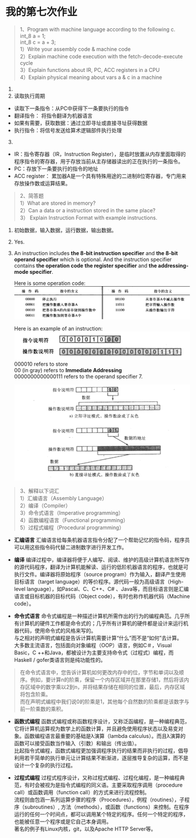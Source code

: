 # **我的第七次作业**
>1、Program with machine language according to the following c.  
int_8 a = 1;  
int_8 c = a + 3;  
1）Write your assembly code & machine code  
2）Explain machine code execution with the fetch-decode-execute cycle  
3）Explain functions about IR, PC, ACC registers in a CPU  
4）Explain physical meaning about vars a & c in a machine  

1. 
2. 读取执行周期  
* 读取下一条指令：从PC中获得下一条要执行的指令  
* 翻译指令： 将指令翻译为机器语言  
* 如果有需要，获取数据：通过立即寻址或直接寻址获得数据   
* 执行指令：将信号发送给算术逻辑部件执行处理  
3. 
* IR：指令寄存器（IR，Instruction Register），是临时放置从内存里面取得的程序指令的寄存器，用于存放当前从主存储器读出的正在执行的一条指令。
* PC：存放下一条要执行的指令的地址
* ACC register： 累加器A是一个具有特殊用途的二进制8位寄存器，专门用来存放操作数或运算结果。




>2、简答题  
1）What are stored in memory?  
2）Can a data or a instruction stored in the same place?  
3） Explain Instruction Format with example instructions.  
1. 初始数据，输入数据，运行数据，输出数据。
2. Yes.
3. An instruction includes **the 8-bit instruction specifier** and **the 8-bit operand specifier** which is optional. And the instruction specifier contains **the operation code** **the register specifier** and **the addressing-mode specifier**.  

    Here is some operation code:  
![](images\hw07-具体指令码.png)

    Here is an example of an instruction:
    ![](images\hw07-指令实例.png)
    000010 refers to store  
    00 (in gray) refers to **Immediate Addressing**  
     0000000000000111 refers to the operand specifier 7.

    ![](images\hw07-取址模式.png)



>3、解释以下词汇  
1）汇编语言（Assembly Language）  
2）编译（Compiler）  
3）命令式语言（Imperative programming）  
4）函数编程语言（Functional programming）  
5）过程式编程（Procedural programming）  

* **汇编语言**
汇编语言给每条机器语言指令分配了一个帮助记忆的指令码，程序员可以用这些指令码代替二进制数字进行开发工作。

* **编译**
编译过程中，编译器将便于人编写、阅读、维护的高级计算机语言所写作的源代码程序，翻译为计算机能解读、运行的低阶机器语言的程序，也就是可执行文件。编译器将原始程序（source program）作为输入，翻译产生使用目标语言（target language）的等价程序。源代码一般为高级语言（High-level language），如Pascal、C、C++、C# 、Java等，而目标语言则是汇编语言或目标机器的目标代码（Object code），有时也称作机器代码（Machine code）。

* **命令式语言**
命令式编程是一种描述计算机所需作出的行为的编程典范。几乎所有计算机的硬件工作都是命令式的；几乎所有计算机的硬件都是设计来运行机器代码，使用命令式的风格来写的。  
与之相对的声明式编程是告诉计算机需要计算“什么”而不是“如何”去计算。  
大多数主流语言，包括面向对象编程（OOP）语言，例如C＃，Visual Basic，C ++和Java，都被设计为主要支持命令式（过程式）编程，而Haskell / gofer类语言则是纯功能性的。
> 在命令式语言中，您告诉计算机如何更改内存中的位，字节和单词以及顺序。例如，要计算n的阶乘，保留一个内存区域并在那里存储1，然后将该内存区域中的数字乘以2到n，并将结果存储在相同的位置，最后，内存区域将包含阶乘。  
而在声明式编程中我们说0的阶乘是1，其他每个自然数的阶乘都是该数字与前一阶乘数的乘积。


* **函数式编程**
函数式编程或称函数程序设计，又称泛函编程，是一种编程典范，它将计算机运算视为数学上的函数计算，并且避免使用程序状态以及易变对象。函数编程语言最重要的基础是λ演算（lambda calculus）。而且λ演算的函数可以接受函数当作输入（引数）和输出（传出值）。  
比起指令式编程，函数式编程更加强调程序执行的结果而非执行的过程，倡导利用若干简单的执行单元让计算结果不断渐进，逐层推导复杂的运算，而不是设计一个复杂的执行过程。

* **过程式编程** 
过程式程序设计，又称过程式编程、过程化编程，是一种编程典范，有时会被视为是指令式编程的同义语。主要采取程序调用（procedure call）或函数调用（function call）的方式来进行流程控制。  
流程则由包涵一系列运算步骤的程序（Procedures），例程（routines），子程序（subroutines）, 方法（methods），或函数（functions）来控制。在程序运行的任何一个时间点，都可以调用某个特定的程序。任何一个特定的程序，也能被任意一个程序或是它自己本身调用。  
著名的例子有Linux内核，git，以及Apache HTTP Server等。